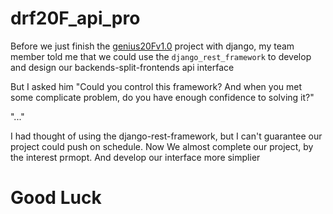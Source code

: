 # drf20F_api_pro

Before we just finish the [genius20Fv1.0](https://gitee.com/yuan_jia_technology/genius20F) project with django, 
my team member told me that we could use the `django_rest_framework` to develop and design our backends-split-frontends api interface

But I asked him
"Could you control this framework? And when you met some complicate problem, do you have enough confidence to solving it?"

"..."

I had thought of using the django-rest-framework, but I can't guarantee our project could push on schedule.
Now
We almost complete our project, by the interest prmopt.
And develop our interface more simplier

# Good Luck 
